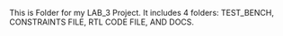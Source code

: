 This is Folder for my LAB_3 Project. It includes 4 folders: TEST_BENCH, CONSTRAINTS FILE, RTL CODE FILE, AND DOCS.
